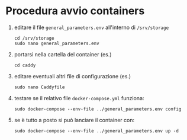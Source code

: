 # Procedura avvio containers
1. editare il file `general_parameters.env` all'interno di `/srv/storage`
   ```
   cd /srv/storage
   sudo nano general_parameters.env
   ```
2. portarsi nella cartella del container (es.)
   ```
   cd caddy
   ```
3. editare eventuali altri file di configurazione (es.)
   ```
   sudo nano Caddyfile
   ```
4. testare se il relativo file `docker-compose.yml` funziona:
   ```
   sudo docker-compose --env-file ../general_parameters.env config
   ```
5. se è tutto a posto si può lanciare il container con:
   ```
   sudo docker-compose --env-file ../general_parameters.env up -d
   ```
